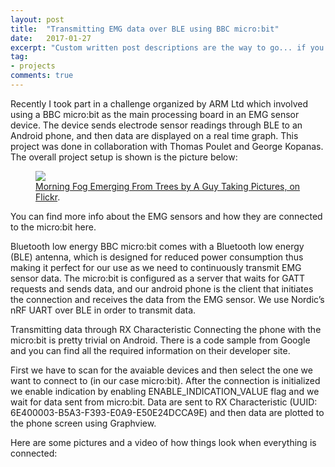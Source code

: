 ```yaml
---
layout: post
title:  "Transmitting EMG data over BLE using BBC micro:bit"
date:   2017-01-27
excerpt: "Custom written post descriptions are the way to go... if you're not lazy."
tag:
- projects
comments: true
---
```

Recently I took part in a challenge organized by ARM Ltd which involved using a BBC micro:bit as the main processing board in an EMG sensor device. The device sends electrode sensor readings through BLE to an Android phone, and then data are displayed on a real time graph. This project was done in collaboration with Thomas Poulet and George Kopanas. The overall project setup is shown is the picture below:

<figure>
	<a href="https://lh3.googleusercontent.com/6SwDshrvv2NECpwLYexqUu7tE0FOtiDFheF7HyCKPEoPwlzIHNSu330y5RNossYYbutsTzhVGxaG68bEFX2XJTfsEw-o1pBlzNdcAA_8o80wrIxXhSC7OevuflnQlh6rAEeFs61cXhMz4w4LWNUg8Zdj7jHh6GaqLuTfoveQ4Sf_Jh_pguQclkbR8ifo3ODFor0Llbzs5eHly8ZzENNttZcjRGClh09Zw4X_kdrOyfoDjTa9BxkvvAXynAcY1MVjOEj0hw2MQDY5BF1CnhA1ABs7sTJlYY-O077en_a9HHmslfra0Qc872IN0qsm_SwwyJyK2S72RPreC5QIqUmHvDMfDlFeRsHaDaOFl22DfpCWyBX3_JbfyPOB5Im8Pl4PZHDdVSuKkCuLlB9a6Qbh6JKj7U7BR8ZXZe-vYNdv6IzS14EmEqNzdH759-hmkc6BBEg6TDHVtAaLmnr7y80vHSQV0hU27fxa9ipSEgVF60RBi1wzWiJLiHmMSNdxKaAzVD0AHNNZ6IY4jgr6O4NYybqojJ6CkfmBsGjwavaY-2jMklHIlxmZkzrCogBEFwxrPvmS81aWJNvUb_2HVRONvJHWQdGSE_yono2EvS0=w1200-h800-no"><img src="https://lh3.googleusercontent.com/6SwDshrvv2NECpwLYexqUu7tE0FOtiDFheF7HyCKPEoPwlzIHNSu330y5RNossYYbutsTzhVGxaG68bEFX2XJTfsEw-o1pBlzNdcAA_8o80wrIxXhSC7OevuflnQlh6rAEeFs61cXhMz4w4LWNUg8Zdj7jHh6GaqLuTfoveQ4Sf_Jh_pguQclkbR8ifo3ODFor0Llbzs5eHly8ZzENNttZcjRGClh09Zw4X_kdrOyfoDjTa9BxkvvAXynAcY1MVjOEj0hw2MQDY5BF1CnhA1ABs7sTJlYY-O077en_a9HHmslfra0Qc872IN0qsm_SwwyJyK2S72RPreC5QIqUmHvDMfDlFeRsHaDaOFl22DfpCWyBX3_JbfyPOB5Im8Pl4PZHDdVSuKkCuLlB9a6Qbh6JKj7U7BR8ZXZe-vYNdv6IzS14EmEqNzdH759-hmkc6BBEg6TDHVtAaLmnr7y80vHSQV0hU27fxa9ipSEgVF60RBi1wzWiJLiHmMSNdxKaAzVD0AHNNZ6IY4jgr6O4NYybqojJ6CkfmBsGjwavaY-2jMklHIlxmZkzrCogBEFwxrPvmS81aWJNvUb_2HVRONvJHWQdGSE_yono2EvS0=w1200-h800-no"></a>
	<figcaption><a href="http://www.flickr.com/photos/80901381@N04/7758832526/" title="Morning Fog Emerging From Trees by A Guy Taking Pictures, on Flickr">Morning Fog Emerging From Trees by A Guy Taking Pictures, on Flickr</a>.</figcaption>
</figure>

You can find more info about the EMG sensors and how they are connected to the micro:bit here.

Bluetooth low energy
BBC micro:bit comes with a Bluetooth low energy (BLE) antenna, which is designed for reduced power consumption thus making it perfect for our use as we need to continuously transmit EMG sensor data. The micro:bit is configured as a server that waits for GATT requests and sends data, and our android phone is the client that initiates the connection and receives the data from the EMG sensor.  We use Nordic’s nRF UART over BLE in order to transmit data.

Transmitting data through RX Characteristic
Connecting the phone with the micro:bit is pretty trivial on Android. There is a code sample from Google and you can find all the required information on their developer site.

First we have to scan for the avaiable devices and then select the one we want to connect to (in our case micro:bit). After the connection is initialized we enable indication by enabling ENABLE_INDICATION_VALUE flag and we wait for data sent from micro:bit. Data are sent to RX Characteristic (UUID: 6E400003-B5A3-F393-E0A9-E50E24DCCA9E) and then data are plotted to the phone screen using Graphview.

Here are some pictures and a video of how things look when everything is connected:

<iframe width="560" height="315" src="//https://www.youtube.com/watch?v=8L-78S_hh5o" frameborder="0"> </iframe>

